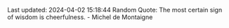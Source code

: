 Last updated: 2024-04-02 15:18:44
Random Quote: The most certain sign of wisdom is cheerfulness. - Michel de Montaigne